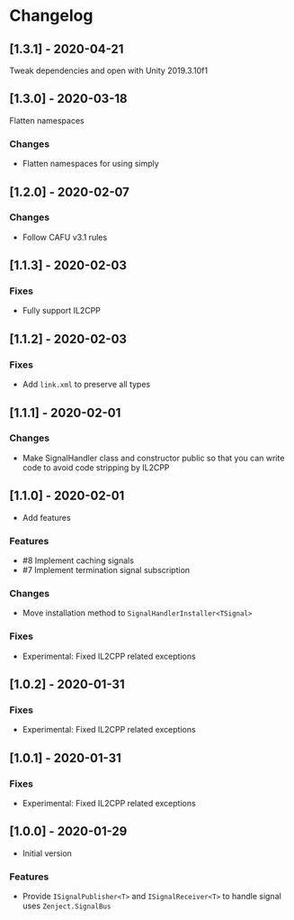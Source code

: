 # Changelog

## [1.3.1] - 2020-04-21

Tweak dependencies and open with Unity 2019.3.10f1



## [1.3.0] - 2020-03-18

Flatten namespaces

### Changes

* Flatten namespaces for using simply

## [1.2.0] - 2020-02-07

### Changes

* Follow CAFU v3.1 rules

## [1.1.3] - 2020-02-03

### Fixes

* Fully support IL2CPP

## [1.1.2] - 2020-02-03

### Fixes

* Add `link.xml` to preserve all types

## [1.1.1] - 2020-02-01

### Changes

* Make SignalHandler class and constructor public so that you can write code to avoid code stripping by IL2CPP

## [1.1.0] - 2020-02-01

* Add features

### Features

* #8 Implement caching signals
* #7 Implement termination signal subscription

### Changes

* Move installation method to `SignalHandlerInstaller<TSignal>`

### Fixes

* Experimental: Fixed IL2CPP related exceptions

## [1.0.2] - 2020-01-31

### Fixes

* Experimental: Fixed IL2CPP related exceptions

## [1.0.1] - 2020-01-31

### Fixes

* Experimental: Fixed IL2CPP related exceptions

## [1.0.0] - 2020-01-29

* Initial version

### Features

* Provide `ISignalPublisher<T>` and `ISignalReceiver<T>` to handle signal uses `Zenject.SignalBus`
